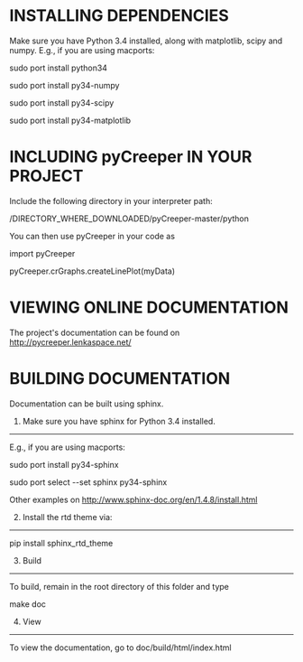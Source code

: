 
INSTALLING DEPENDENCIES
======================================


Make sure you have Python 3.4 installed, along with matplotlib, scipy and numpy. E.g., if you are using macports:


sudo port install python34

sudo port install py34-numpy

sudo port install py34-scipy

sudo port install py34-matplotlib


INCLUDING pyCreeper IN YOUR PROJECT
======================================

Include the following directory in your interpreter path:

/DIRECTORY_WHERE_DOWNLOADED/pyCreeper-master/python



You can then use pyCreeper in your code as

import pyCreeper

pyCreeper.crGraphs.createLinePlot(myData)


VIEWING ONLINE DOCUMENTATION
======================================

The project's documentation can be found on
http://pycreeper.lenkaspace.net/




BUILDING DOCUMENTATION
======================================

Documentation can be built using sphinx.

1. Make sure you have sphinx for Python 3.4 installed.
------------------------------------------------------

E.g., if you are using macports:

sudo port install py34-sphinx

sudo port select --set sphinx py34-sphinx



Other examples on http://www.sphinx-doc.org/en/1.4.8/install.html


2. Install the rtd theme via:
------------------------------------------------------

pip install sphinx_rtd_theme


3. Build
------------------------------------------------------

To build, remain in the root directory of this folder and type

make doc


4. View
------------------------------------------------------
To view the documentation, go to doc/build/html/index.html